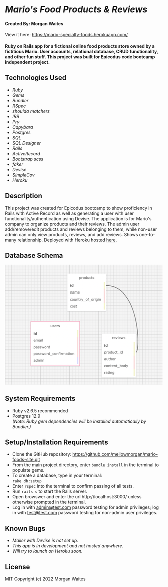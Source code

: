 # _Mario's Food Products & Reviews_

#### Created By: Morgan Waites

View it here: https://mario-specialty-foods.herokuapp.com/

#### Ruby on Rails app for a fictional online food products store owned by a fictitious Mario. User accounts, relational database, CRUD functionality, and other fun stuff. This project was built for Epicodus code bootcamp independent project.

## Technologies Used

* _Ruby_
* _Gems_
* _Bundler_
* _RSpec_
* _shoulda matchers_
* _IRB_
* _Pry_
* _Capybara_
* _Postgres_
* _SQL_
* _SQL Designer_
* _Rails_
* _ActiveRecord_
* _Bootstrap scss_
* _faker_
* _Devise_
* _SimpleCov_
* _Heroku_


## Description

This project was created for Epicodus bootcamp to show proficiency in Rails with Active Record as well as generating a user with user functionality/authentication using Devise. The application is for Mario's company to organize products and their reviews. The admin user add/remove/edit products and reviews belonging to them, while non-user admin can only view products, reviews, and add reviews. Shows one-to-many relationship. Deployed with Heroku hosted [here](https://mario-specialty-foods.herokuapp.com/).

## Database Schema

![image_of_database_schema](./public/new_schema.png)

## System Requirements

* Ruby v2.6.5 recommended
* Postgres 12.9  
_(Note: Ruby gem dependencies will be installed automatically by Bundler.)_

## Setup/Installation Requirements

* Clone the GitHub repository: https://github.com/mellowmorgan/mario-foods-site.git
* From the main project directory, enter `bundle install` in the terminal to populate gems.
* To create a database, type in your terminal:  
      `rake db:setup`
* Enter `rspec` into the terminal to confirm passing of all tests.
* Run `rails s` to start the Rails server.
* Open browswer and enter the url http://localhost:3000/ unless otherwise prompted in the terminal.
* Log in with admin@test.com password testing for admin privileges; log in with test@test.com password testing for non-admin user privileges.

## Known Bugs

* _Mailer with Devise is not set up._
* _This app is in development and not hosted anywhere._
* _Will try to launch on Heroku soon._

## License

[MIT](https://opensource.org/licenses/MIT) Copyright (c) 2022 Morgan Waites